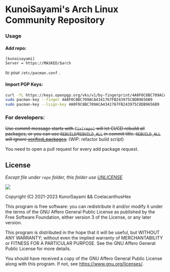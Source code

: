 KunoiSayami's Arch Linux Community Repository
====

### Usage

#### Add repo:

```
[kunoisayami]
Server = https://MASKED/$arch
```
to your `/etc/pacman.conf` .

#### Import PGP Keys:

```bash
curl -fL https://keys.openpgp.org/vks/v1/by-fingerprint/4A0F0C8BC709ACA4341767FB243975C8DB9656B9 | sudo pacman-key --add -
sudo pacman-key --finger 4A0F0C8BC709ACA4341767FB243975C8DB9656B9
sudo pacman-key --lsign-key 4A0F0C8BC709ACA4341767FB243975C8DB9656B9
```

### For developers:

~~Use commit message starts with `fix(repo)` will let CI/CD rebuild all packages, or you can use `REBUILD`/`REBUILD_ALL` in commit title.
`REBUILD_ALL` will ignore [verified_packages](repo/.verified_repos).~~ (WIP: refactor build script)

You need to open a pull request for every add package request.

## License

_Except file under `repo` folder, this folder use [UNLICENSE](repo/UNLICENSE)_

[![](https://www.gnu.org/graphics/agplv3-155x51.png)](https://www.gnu.org/licenses/agpl-3.0.txt)

Copyright (C) 2021-2023 KunoiSayami && CoelacanthusHex

This program is free software: you can redistribute it and/or modify it under the terms of the GNU Affero General Public License as published by the Free Software Foundation, either version 3 of the License, or any later version.

This program is distributed in the hope that it will be useful, but WITHOUT ANY WARRANTY; without even the implied warranty of MERCHANTABILITY or FITNESS FOR A PARTICULAR PURPOSE. See the GNU Affero General Public License for more details.

You should have received a copy of the GNU Affero General Public License along with this program. If not, see <https://www.gnu.org/licenses/>.
